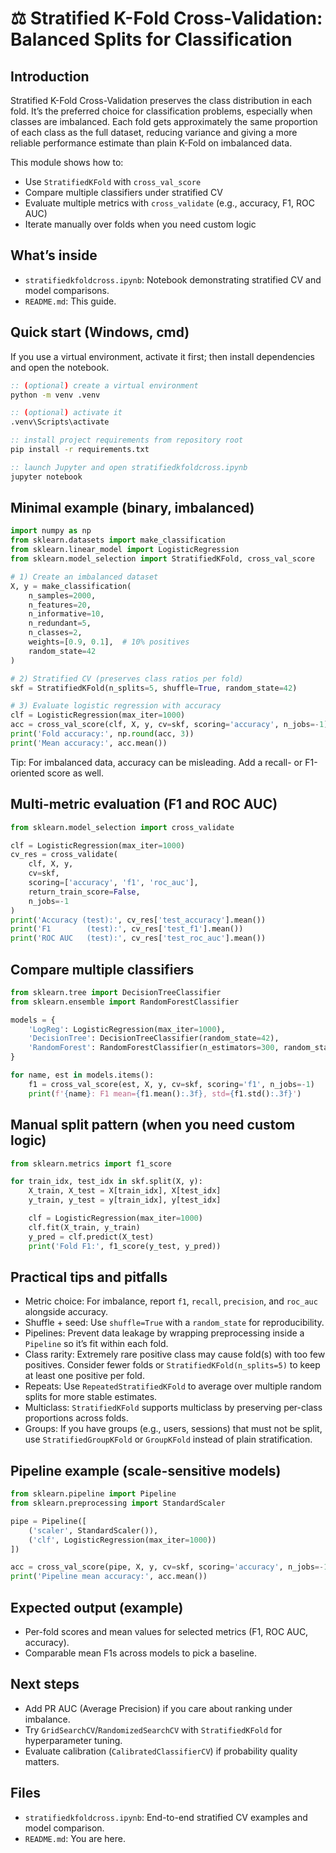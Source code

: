 # ⚖️ Stratified K-Fold Cross-Validation: Balanced Splits for Classification

## Introduction
Stratified K-Fold Cross-Validation preserves the class distribution in each fold. It’s the preferred choice for classification problems, especially when classes are imbalanced. Each fold gets approximately the same proportion of each class as the full dataset, reducing variance and giving a more reliable performance estimate than plain K-Fold on imbalanced data.

This module shows how to:
- Use `StratifiedKFold` with `cross_val_score`
- Compare multiple classifiers under stratified CV
- Evaluate multiple metrics with `cross_validate` (e.g., accuracy, F1, ROC AUC)
- Iterate manually over folds when you need custom logic

## What’s inside
- `stratifiedkfoldcross.ipynb`: Notebook demonstrating stratified CV and model comparisons.
- `README.md`: This guide.

## Quick start (Windows, cmd)
If you use a virtual environment, activate it first; then install dependencies and open the notebook.

```cmd
:: (optional) create a virtual environment
python -m venv .venv

:: (optional) activate it
.venv\Scripts\activate

:: install project requirements from repository root
pip install -r requirements.txt

:: launch Jupyter and open stratifiedkfoldcross.ipynb
jupyter notebook
```

## Minimal example (binary, imbalanced)
```python
import numpy as np
from sklearn.datasets import make_classification
from sklearn.linear_model import LogisticRegression
from sklearn.model_selection import StratifiedKFold, cross_val_score

# 1) Create an imbalanced dataset
X, y = make_classification(
    n_samples=2000,
    n_features=20,
    n_informative=10,
    n_redundant=5,
    n_classes=2,
    weights=[0.9, 0.1],  # 10% positives
    random_state=42
)

# 2) Stratified CV (preserves class ratios per fold)
skf = StratifiedKFold(n_splits=5, shuffle=True, random_state=42)

# 3) Evaluate logistic regression with accuracy
clf = LogisticRegression(max_iter=1000)
acc = cross_val_score(clf, X, y, cv=skf, scoring='accuracy', n_jobs=-1)
print('Fold accuracy:', np.round(acc, 3))
print('Mean accuracy:', acc.mean())
```

Tip: For imbalanced data, accuracy can be misleading. Add a recall- or F1-oriented score as well.

## Multi-metric evaluation (F1 and ROC AUC)
```python
from sklearn.model_selection import cross_validate

clf = LogisticRegression(max_iter=1000)
cv_res = cross_validate(
    clf, X, y,
    cv=skf,
    scoring=['accuracy', 'f1', 'roc_auc'],
    return_train_score=False,
    n_jobs=-1
)
print('Accuracy (test):', cv_res['test_accuracy'].mean())
print('F1        (test):', cv_res['test_f1'].mean())
print('ROC AUC   (test):', cv_res['test_roc_auc'].mean())
```

## Compare multiple classifiers
```python
from sklearn.tree import DecisionTreeClassifier
from sklearn.ensemble import RandomForestClassifier

models = {
    'LogReg': LogisticRegression(max_iter=1000),
    'DecisionTree': DecisionTreeClassifier(random_state=42),
    'RandomForest': RandomForestClassifier(n_estimators=300, random_state=42, n_jobs=-1)
}

for name, est in models.items():
    f1 = cross_val_score(est, X, y, cv=skf, scoring='f1', n_jobs=-1)
    print(f'{name}: F1 mean={f1.mean():.3f}, std={f1.std():.3f}')
```

## Manual split pattern (when you need custom logic)
```python
from sklearn.metrics import f1_score

for train_idx, test_idx in skf.split(X, y):
    X_train, X_test = X[train_idx], X[test_idx]
    y_train, y_test = y[train_idx], y[test_idx]

    clf = LogisticRegression(max_iter=1000)
    clf.fit(X_train, y_train)
    y_pred = clf.predict(X_test)
    print('Fold F1:', f1_score(y_test, y_pred))
```

## Practical tips and pitfalls
- Metric choice: For imbalance, report `f1`, `recall`, `precision`, and `roc_auc` alongside accuracy.
- Shuffle + seed: Use `shuffle=True` with a `random_state` for reproducibility.
- Pipelines: Prevent data leakage by wrapping preprocessing inside a `Pipeline` so it’s fit within each fold.
- Class rarity: Extremely rare positive class may cause fold(s) with too few positives. Consider fewer folds or `StratifiedKFold(n_splits=5)` to keep at least one positive per fold.
- Repeats: Use `RepeatedStratifiedKFold` to average over multiple random splits for more stable estimates.
- Multiclass: `StratifiedKFold` supports multiclass by preserving per-class proportions across folds.
- Groups: If you have groups (e.g., users, sessions) that must not be split, use `StratifiedGroupKFold` or `GroupKFold` instead of plain stratification.

## Pipeline example (scale-sensitive models)
```python
from sklearn.pipeline import Pipeline
from sklearn.preprocessing import StandardScaler

pipe = Pipeline([
    ('scaler', StandardScaler()),
    ('clf', LogisticRegression(max_iter=1000))
])

acc = cross_val_score(pipe, X, y, cv=skf, scoring='accuracy', n_jobs=-1)
print('Pipeline mean accuracy:', acc.mean())
```

## Expected output (example)
- Per-fold scores and mean values for selected metrics (F1, ROC AUC, accuracy).
- Comparable mean F1s across models to pick a baseline.

## Next steps
- Add PR AUC (Average Precision) if you care about ranking under imbalance.
- Try `GridSearchCV`/`RandomizedSearchCV` with `StratifiedKFold` for hyperparameter tuning.
- Evaluate calibration (`CalibratedClassifierCV`) if probability quality matters.

## Files
- `stratifiedkfoldcross.ipynb`: End-to-end stratified CV examples and model comparison.
- `README.md`: You are here.

